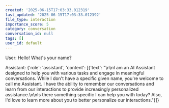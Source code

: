 ```yaml
---
created: '2025-06-15T17:03:33.012319'
last_updated: '2025-06-15T17:03:33.012392'
file_type: interaction
importance_score: 5
category: conversation
conversation_id: null
tags: []
user_id: default
---
```


User: Hello! What's your name?

Assistant: {'role': 'assistant', 'content': [{'text': "\n\nI am an AI Assistant designed to help you with various tasks and engage in meaningful conversations. While I don't have a specific given name, you're welcome to call me Assistant. I have the ability to remember our conversations and learn from our interactions to provide increasingly personalized assistance.\n\nIs there something specific I can help you with today? Also, I'd love to learn more about you to better personalize our interactions."}]}